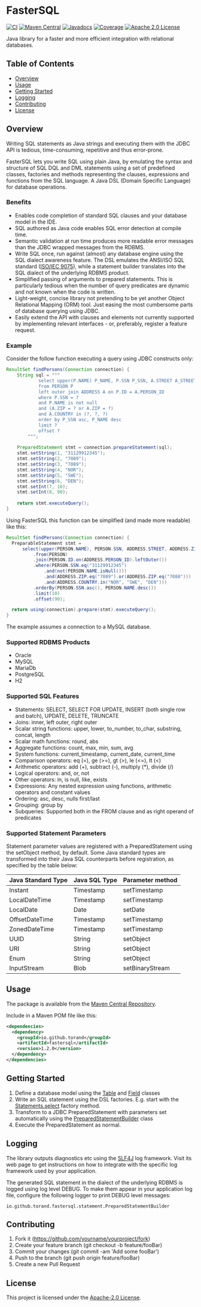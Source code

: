 FasterSQL
=========

[![CI](https://github.com/torand/FasterSQL/actions/workflows/continuous-integration.yml/badge.svg)](https://github.com/torand/FasterSQL/actions/workflows/continuous-integration.yml)
[![Maven Central](https://img.shields.io/maven-central/v/io.github.torand/fastersql.svg?label=maven%20central)](https://central.sonatype.com/artifact/io.github.torand/fastersql)
[![Javadocs](https://javadoc.io/badge2/io.github.torand/fastersql/javadoc.svg)](https://javadoc.io/doc/io.github.torand/fastersql)
[![Coverage](https://coveralls.io/repos/github/torand/FasterSQL/badge.svg?branch=main)](https://coveralls.io/github/torand/FasterSQL?branch=main)
[![Apache 2.0 License](https://img.shields.io/badge/license-Apache%202.0-orange)](LICENSE)

Java library for a faster and more efficient integration with relational databases.

## Table of Contents

- [Overview](#overview)
- [Usage](#usage)
- [Getting Started](#getting_started)
- [Logging](#logging)
- [Contributing](#contributing)
- [License](#license)

## Overview

Writing SQL statements as Java strings and executing them with the JDBC API is tedious, time-consuming, repetitive and
thus error-prone.

FasterSQL lets you write SQL using plain Java, by emulating the syntax and structure of SQL DQL and DML statements
using a set of predefined classes, factories and methods representing the clauses, expressions and functions
from the SQL language. A Java DSL (Domain Specific Language) for database operations.

### Benefits

* Enables code completion of standard SQL clauses and your database model in the IDE.
* SQL authored as Java code enables SQL error detection at compile time.
* Semantic validation at run time produces more readable error messages than the JDBC wrapped messages from the RDBMS.
* Write SQL once, run against (almost) any database engine using the SQL dialect awareness feature. The DSL emulates
  the ANSI/ISO SQL standard ([ISO/IEC 9075](https://www.iso.org/standard/76583.html)), while a statement builder translates into the SQL dialect of the underlying RDBMS product.
* Simplified passing of arguments to prepared statements. This is particularly tedious when the number of query predicates
  are dynamic and not known when the code is written.
* Light-weight, concise library not pretending to be yet another Object Relational Mapping (ORM) tool. Just easing the
  most cumbersome parts of database querying using JDBC.
* Easily extend the API with clauses and elements not currently supported by implementing relevant interfaces - or,
  preferably, register a feature request.

### Example

Consider the follow function executing a query using JDBC constructs only:

```java
ResultSet findPersons(Connection connection) {
    String sql = """
            select upper(P.NAME) P_NAME, P.SSN P_SSN, A.STREET A_STREET, A.ZIP A_ZIP
            from PERSON P 
            left outer join ADDRESS A on P.ID = A.PERSON_ID 
            where P.SSN = ? 
            and P.NAME is not null 
            and (A.ZIP = ? or A.ZIP = ?) 
            and A.COUNTRY in (?, ?, ?) 
            order by P_SSN asc, P_NAME desc 
            limit ? 
            offset ?        
        """;
    
    PreparedStatement stmt = connection.prepareStatement(sql);
    stmt.setString(1, "31129912345");
    stmt.setString(2, "7089");
    stmt.setString(3, "7089");
    stmt.setString(4, "NOR");
    stmt.setString(5, "SWE");
    stmt.setString(6, "DEN");
    stmt.setInt(7, 10);
    stmt.setInt(8, 90);
    
    return stmt.executeQuery();
}
```

Using FasterSQL this function can be simplified (and made more readable) like this:

```java
ResultSet findPersons(Connection connection) {
  PreparableStatement stmt =
      select(upper(PERSON.NAME), PERSON.SSN, ADDRESS.STREET, ADDRESS.ZIP)
          .from(PERSON)
          .join(PERSON.ID.on(ADDRESS.PERSON_ID).leftOuter())
          .where(PERSON.SSN.eq("31129912345")
              .and(not(PERSON.NAME.isNull()))
              .and(ADDRESS.ZIP.eq("7089").or(ADDRESS.ZIP.eq("7088")))
              .and(ADDRESS.COUNTRY.in("NOR", "SWE", "DEN")))
          .orderBy(PERSON.SSN.asc(), PERSON.NAME.desc())
          .limit(10)
          .offset(90);

  return using(connection).prepare(stmt).executeQuery();
}
```

The example assumes a connection to a MySQL database.

### Supported RDBMS Products

* Oracle
* MySQL
* MariaDb
* PostgreSQL
* H2

### Supported SQL Features

* Statements: SELECT, SELECT FOR UPDATE, INSERT (both single row and batch), UPDATE, DELETE, TRUNCATE
* Joins: inner, left outer, right outer
* Scalar string functions: upper, lower, to_number, to_char, substring, concat, length
* Scalar math functions: round, abs
* Aggregate functions: count, max, min, sum, avg
* System functions: current_timestamp, current_date, current_time
* Comparison operators: eq (=), ge (>=), gt (>), le (<=), lt (<)
* Arithmetic operators: add (+), subtract (-), multiply (*), divide (/)
* Logical operators: and, or, not
* Other operators: in, is null, like, exists
* Expressions: Any nested expression using functions, arithmetic operators and constant values
* Ordering: asc, desc, nulls first/last
* Grouping: group by
* Subqueries: Supported both in the FROM clause and as right operand of predicates

### Supported Statement Parameters

Statement parameter values are registered with a PreparedStatement using the setObject method, by default. Some Java standard types are transformed
into their Java SQL counterparts before registration, as specified by the table below:

| Java Standard Type | Java SQL Type | Parameter method |
|--------------------|---------------|------------------|
| Instant            | Timestamp     | setTimestamp     |
| LocalDateTime      | Timestamp     | setTimestamp     |
| LocalDate          | Date          | setDate          |
| OffsetDateTime     | Timestamp     | setTimestamp     |
| ZonedDateTime      | Timestamp     | setTimestamp     |
| UUID               | String        | setObject        |
| URI                | String        | setObject        |
| Enum               | String        | setObject        |
| InputStream        | Blob          | setBinaryStream  |

## Usage

The package is available from the [Maven Central Repository](https://central.sonatype.com/artifact/io.github.torand/fastersql).

Include in a Maven POM file like this:

```xml
<dependencies>
  <dependency>
    <groupId>io.github.torand</groupId>
    <artifactId>fastersql</artifactId>
    <version>1.2.0</version>
  </dependency>
</dependencies>
```

## Getting Started

1. Define a database model using the [Table](https://github.com/torand/FasterSQL/blob/main/src/main/java/io/github/torand/fastersql/Table.java) and [Field](https://github.com/torand/FasterSQL/blob/main/src/main/java/io/github/torand/fastersql/Field.java) classes
2. Write an SQL statement using the DSL factories. E.g. start with the [Statements.select](https://github.com/torand/FasterSQL/blob/main/src/main/java/io/github/torand/fastersql/statement/Statements.java#L32) factory method.
3. Transform to a JDBC PreparedStatement with parameters set automatically using the [PreparedStatementBuilder](https://github.com/torand/FasterSQL/blob/main/src/main/java/io/github/torand/fastersql/statement/PreparedStatementBuilder.java) class
4. Execute the PreparedStatement as normal.

## Logging

The library outputs diagnostics etc using the [SLF4J](https://www.slf4j.org/) log framework. Visit its web page to
get instructions on how to integrate with the specific log framework used by your application.

The generated SQL statement in the dialect of the underlying RDBMS is logged using log level DEBUG. To make them appear
in your application log file, configure the following logger to print DEBUG level messages:

```
io.github.torand.fastersql.statement.PreparedStatementBuilder
```

## Contributing

1. Fork it (https://github.com/yourname/yourproject/fork)
2. Create your feature branch (git checkout -b feature/fooBar)
3. Commit your changes (git commit -am 'Add some fooBar')
4. Push to the branch (git push origin feature/fooBar)
5. Create a new Pull Request

## License

This project is licensed under the [Apache-2.0 License](LICENSE).
